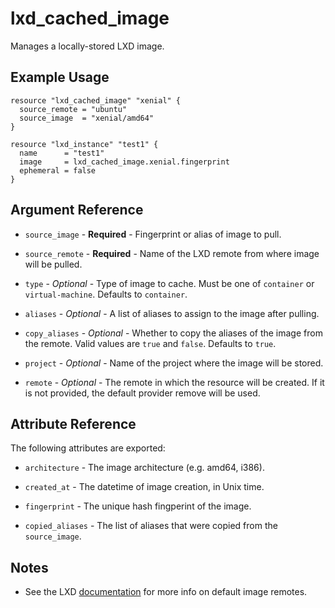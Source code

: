 # lxd_cached_image

Manages a locally-stored LXD image.

## Example Usage

```hcl
resource "lxd_cached_image" "xenial" {
  source_remote = "ubuntu"
  source_image  = "xenial/amd64"
}

resource "lxd_instance" "test1" {
  name      = "test1"
  image     = lxd_cached_image.xenial.fingerprint
  ephemeral = false
}
```

## Argument Reference

* `source_image` - **Required** - Fingerprint or alias of image to pull.

* `source_remote` - **Required** - Name of the LXD remote from where image will
	be pulled.

* `type` - *Optional* - Type of image to cache. Must be one of `container` or
  `virtual-machine`. Defaults to `container`.

* `aliases` - *Optional* - A list of aliases to assign to the image after
	pulling.

* `copy_aliases` - *Optional* - Whether to copy the aliases of the image from
	the remote. Valid values are `true` and `false`. Defaults to `true`.

* `project` - *Optional* - Name of the project where the image will be stored.

* `remote` - *Optional* - The remote in which the resource will be created. If it
	is not provided, the default provider remove will be used.

## Attribute Reference

The following attributes are exported:

* `architecture` - The image architecture (e.g. amd64, i386).

* `created_at` - The datetime of image creation, in Unix time.

* `fingerprint` - The unique hash fingperint of the image.

* `copied_aliases` - The list of aliases that were copied from the
  `source_image`.

## Notes

* See the LXD [documentation](https://documentation.ubuntu.com/lxd/en/latest/howto/images_remote) for more info on default image remotes.
